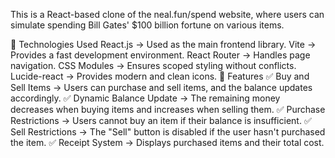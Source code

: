 This is a React-based clone of the neal.fun/spend website, where users can simulate spending Bill Gates' $100 billion fortune on various items.

🚀 Technologies Used
React.js → Used as the main frontend library.
Vite → Provides a fast development environment.
React Router → Handles page navigation.
CSS Modules → Ensures scoped styling without conflicts.
Lucide-react → Provides modern and clean icons.
🎯 Features
✅ Buy and Sell Items → Users can purchase and sell items, and the balance updates accordingly.
✅ Dynamic Balance Update → The remaining money decreases when buying items and increases when selling them.
✅ Purchase Restrictions → Users cannot buy an item if their balance is insufficient.
✅ Sell Restrictions → The "Sell" button is disabled if the user hasn't purchased the item.
✅ Receipt System → Displays purchased items and their total cost.
